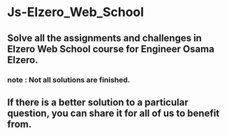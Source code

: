 # Js-Elzero_Web_School
## Solve all the assignments and challenges in Elzero Web School course for Engineer Osama Elzero.

### note : Not all solutions are finished.

## If there is a better solution to a particular question, you can share it for all of us to benefit from.

